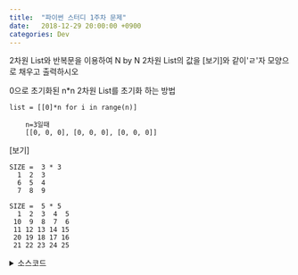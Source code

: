 ```yaml
---
title:  "파이썬 스터디 1주차 문제"
date:   2018-12-29 20:00:00 +0900
categories: Dev
---
```



2차원 List와 반복문을 이용하여 N by N 2차원 List의 값을 \[보기\]와 같이'ㄹ'자 모양으로  채우고 출력하시오



0으로 초기화된 n*n 2차원 List를 초기화 하는 방법

`list = [[0]*n for i in range(n)]`

```
    n=3일때
    [[0, 0, 0], [0, 0, 0], [0, 0, 0]]
```



\[보기]
```
SIZE =  3 * 3
  1  2  3
  6  5  4
  7  8  9
 ```

```
SIZE =  5 * 5
  1  2  3  4  5
 10  9  8  7  6
 11 12 13 14 15
 20 19 18 17 16
 21 22 23 24 25
  ```


<details>
	<summary>소스코드</summary>

```python
	SIZE = 5
	list = [[0]*SIZE for i in range(SIZE)]
	count=1;


	for i in range(SIZE):
	    for j in range(SIZE):
	        if i%2==0:
	            list[i][j]=count
	        else:
	            list[i][SIZE-1-j]=count
	        count+=1;


	print("SIZE = ",SIZE,"*",SIZE)
	for i in range(SIZE):
	    for j in range(SIZE):
	        print("%3d"%list[i][j],end='')
	    print()
```

</details>




